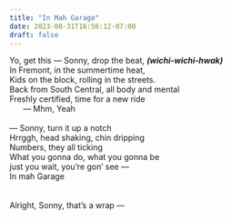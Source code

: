 ```yaml
---
title: "In Mah Garage"
date: 2023-08-31T16:56:12-07:00
draft: false
---
```


Yo, get this — Sonny, drop the beat, ***(wichi-wichi-hwak)***\
In Fremont, in the summertime heat,\
Kids on the block, rolling in the streets.\
Back from South Central, all body and mental\
Freshly certified, time for a new ride\
&nbsp; &nbsp; &nbsp; — Mhm, Yeah\
\
— Sonny, turn it up a notch\
Hrrggh, head shaking, chin dripping\
Numbers, they all ticking\
What you gonna do, what you gonna be\
just you wait, you’re gon’ see —\
In mah Garage\
\
\
Alright, Sonny, that’s a wrap —
